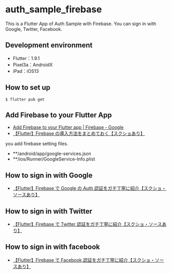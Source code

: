 # auth_sample_firebase

This is a Flutter App of Auth Sample with Firebase.
You can sign in with Google, Twitter, Facebook.

## Development environment

- Flutter：1.9.1
- Pixel3a：AndroidX
- iPad：iOS13

## How to set up

```
$ flutter pub get
```

## Add Firebase to your Flutter App

- [Add Firebase to your Flutter app | Firebase - Google](https://firebase.google.com/docs/flutter/setup)
- [【Flutter】Firebase の導入方法をまとめておく【スクショあり】](https://gurutaka-log.com/flutter-firebase-setup)

you add firebase setting files.

- \*\*/android/app/google-services.json
- \*\*/ios/Runner/GoogleService-Info.plist

## How to sign in with Google

- [【Flutter】Firebase で Google の Auth 認証をガチ丁寧に紹介【スクショ・ソースあり】](https://gurutaka-log.com/firebase_flutter_google_auth)

## How to sign in with Twitter

- [【Flutter】Firebase で Twitter 認証をガチ丁寧に紹介【スクショ・ソースあり】](https://gurutaka-log.com/firebase_flutter_twitter_auth)

## How to sign in with facebook

- [【Flutter】Firebase で Facebook 認証をガチ丁寧に紹介【スクショ・ソースあり】](https://gurutaka-log.com/firebase_flutter_facebook_auth)
